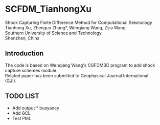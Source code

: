 # SCFDM_TianhongXu
Shock Capturing Finite Difference Method for Computational Seismology \
Tianhong Xu, Zhenguo Zhang*, Wenqiang Wang, Zijia Wang \
Southern University of Science and Technology \
Shenzhen, China

## Introduction
The code is based on Wenqiang Wang's CGFDM3D program to add shock capture schemes module. \
Related paper has been submitted to Geophysical Journal International (GJI).

## TODO LIST
- Add output * buoyancy
- Add GCL
- Test PML